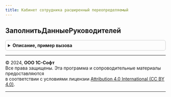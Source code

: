```yaml
---
title: Кабинет сотрудника расширенный переопределяемый
---
```



## ЗаполнитьДанныеРуководителей
<details style="margin: 1em 0; padding: 0.5em; border: 1px solid #ccc; border-radius: 6px;">

<summary style="font-weight: bold; cursor: pointer;">Описание, пример вызова</summary>

```bsl

// Получает сведения о руководителях подразделений предприятия и помещает их в параметр ДанныеРуководителей.
//
// Параметры:
// 		ДанныеРуководителей - Соответствие - заполняется руководителя подразделений.
// 			* Ключ - СправочникСсылка.СтруктураПредприятия
// 			* Значение - СправочникСсылка.ФизическоеЛицо.
// 		ПодразделенияПредприятия - Массив - содержит СправочникСсылка.СтруктураПредприятия,
//			подразделения предприятия, по которым необходимо получить руководителей.
//
Процедура ЗаполнитьДанныеРуководителей(ДанныеРуководителей, ПодразделенияПредприятия) Экспорт
```

Пример вызова
```bsl
КабинетСотрудникаРасширенныйПереопределяемый.ЗаполнитьДанныеРуководителей(ДанныеРуководителей, ПодразделенияПредприятия) 
```
</details>

---

© 2024, **ООО 1С-Софт**  
Все права защищены. Эта программа и сопроводительные материалы предоставляются  
в соответствии с условиями лицензии [Attribution 4.0 International (CC BY 4.0)](https://creativecommons.org/licenses/by/4.0/legalcode).

---
